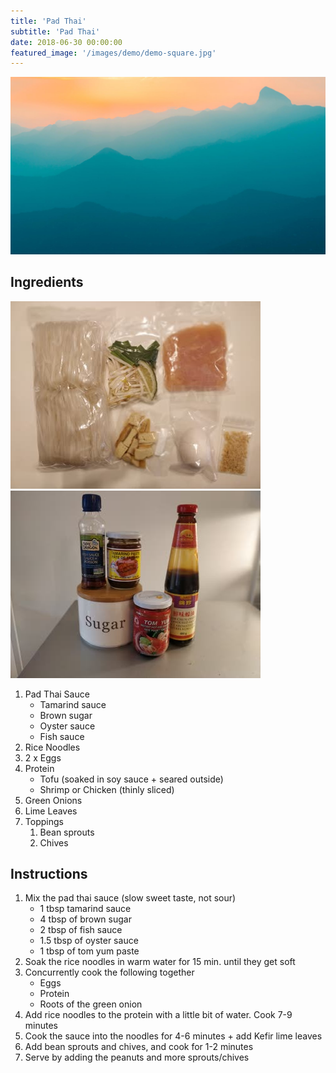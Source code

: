 ```yaml
---
title: 'Pad Thai'
subtitle: 'Pad Thai'
date: 2018-06-30 00:00:00
featured_image: '/images/demo/demo-square.jpg'
---
```


![](/images/demo/demo-landscape.jpg)

## Ingredients

![sauce](/images/recipes/thai/thai-pad-thai-01.jpg)
![ingredients](/images/recipes/thai/thai-pad-thai-02.jpg)

1. Pad Thai Sauce
   * Tamarind sauce
   * Brown sugar
   * Oyster sauce
   * Fish sauce
1. Rice Noodles
1. 2 x Eggs
1. Protein
   * Tofu (soaked in soy sauce + seared outside)
   * Shrimp or Chicken (thinly sliced)
1. Green Onions
1. Lime Leaves
1. Toppings
   1. Bean sprouts
   2. Chives

## Instructions

1. Mix the pad thai sauce (slow sweet taste, not sour)
   * 1 tbsp tamarind sauce
   * 4 tbsp of brown sugar
   * 2 tbsp of fish sauce
   * 1.5 tbsp of oyster sauce
   * 1 tbsp of tom yum paste
2. Soak the rice noodles in warm water for 15 min. until they get soft
3. Concurrently cook the following together
   * Eggs
   * Protein
   * Roots of the green onion
4. Add rice noodles to the protein with a little bit of water. Cook 7-9 minutes
5. Cook the sauce into the noodles for 4-6 minutes + add Kefir lime leaves
6. Add bean sprouts and chives, and cook for 1-2 minutes
7. Serve by adding the peanuts and more sprouts/chives
